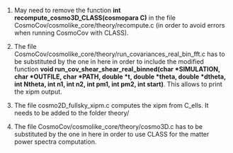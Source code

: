 1) May need to remove the function **int recompute_cosmo3D_CLASS(cosmopara C)** in the file CosmoCov/cosmolike_core/theory/recompute.c (in order to avoid errors when running CosmoCov with CLASS).

2) The file CosmoCov/cosmolike_core/theory/run_covariances_real_bin_fft.c  has to be substituted by the one in here in order to include the modified function **void run_cov_shear_shear_real_binned(char *SIMULATION, char *OUTFILE, char *PATH, double *t, double *theta, double *dtheta, int Ntheta, int n1, int n2, int pm1, int pm2, int start)**. This allows to print the xipm output. 

3) The file cosmo2D_fullsky_xipm.c computes the xipm from C_ells. It needs to be added to the folder theory/

4) The file CosmoCov/cosmolike_core/theory/cosmo3D.c has to be substituted by the one in here in order to use CLASS for the matter power spectra computation.
